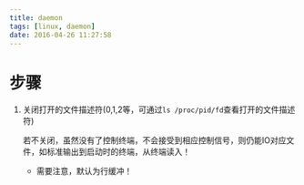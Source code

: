 ```yaml
---
title: daemon
tags: [linux, daemon]
date: 2016-04-26 11:27:58
---
```


# 步骤

1.  关闭打开的文件描述符(0,1,2等，可通过`ls /proc/pid/fd`查看打开的文件描述符)

    若不关闭，虽然没有了控制终端，不会接受到相应控制信号，则仍能IO对应文件，如标准输出到启动时的终端，从终端读入！

    -   需要注意，默认为行缓冲！
